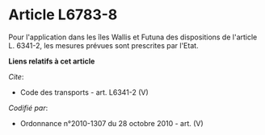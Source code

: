 # Article L6783-8

Pour l'application dans les îles Wallis et Futuna des dispositions de l'article L. 6341-2, les mesures prévues sont
prescrites par l'Etat.

**Liens relatifs à cet article**

_Cite_:

  - Code des transports - art. L6341-2 (V)

_Codifié par_:

  - Ordonnance n°2010-1307 du 28 octobre 2010 - art. (V)
